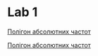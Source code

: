 # Lab 1

[Полігон абсолютних частот](https://plot.ly/create/?fid=andriyor:3)

[Полігон абсолютних частот](https://plot.ly/create/?fid=andriyor:1)
